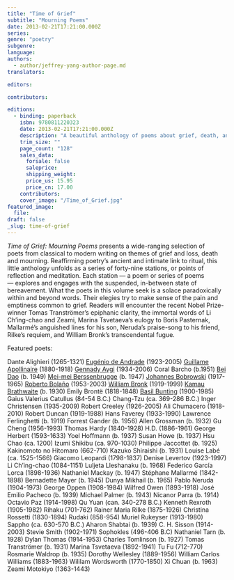 ```yaml
---
title: "Time of Grief"
subtitle: "Mourning Poems"
date: 2013-02-21T17:21:00.000Z
series:
genre: "poetry"
subgenre:
language:
authors:
  - author/jeffrey-yang-author-page.md
translators:

editors:

contributors:

editions:
  - binding: paperback
    isbn: 9780811220323
    date: 2013-02-21T17:21:00.000Z
    description: "A beautiful anthology of poems about grief, death, and mourning "
    trim_size: ""
    page_count: "128"
    sales_data:
      forsale: false
      saleprice:
      shipping_weight:
      price_us: 15.95
      price_cn: 17.00
    contributors:
    cover_image: "/Time_of_Grief.jpg"
featured_image:
  file:
draft: false
_slug: time-of-grief
---
```


_Time of Grief: Mourning Poems_ presents a wide-ranging selection of poets from classical to modern writing on themes of grief and loss, death and mourning. Reaffirming poetry’s ancient and intimate link to ritual, this little anthology unfolds as a series of forty-nine stations, or points of reflection and meditation. Each station — a poem or series of poems — explores and engages with the suspended, in-between state of bereavement. What the poets in this volume seek is a solace paradoxically within and beyond words. Their elegies try to make sense of the pain and emptiness common to grief. Readers will encounter the recent Nobel Prize-winner Tomas Tranströmer’s epiphanic clarity, the immortal words of Li Ch’ing-chao and Zeami, Marina Tsvetaeva’s eulogy to Boris Pasternak, Mallarmé’s anguished lines for his son, Neruda’s praise-song to his friend, Rilke’s requiem, and William Bronk’s transcendental fugue.

Featured poets:

Dante Alighieri (1265-1321)
[Eugénio de Andrade](http://ndbooks.com/author/eugenio-de-andrade) (1923-2005)
[Guillame Apollinaire](http://ndbooks.com/author/guillaume-apollinaire) (1880-1918)
[Gennady Aygi](http://ndbooks.com/author/gennady-aygi) (1934-2006)
Coral Barcho (b.1951)
[Bei Dao](http://ndbooks.com/author/bei-dao) (b. 1949)
[Mei-mei Berssenbrugge](http://ndbooks.com/author/mei-mei-berssenbrugge) (b. 1947)
[Johannes Bobrowski](http://ndbooks.com/author/johannes-bobrowski) (1917-1965)
[Roberto Bolaño](http://ndbooks.com/author/roberto-bolano) (1953-2003)
[William Bronk](http://ndbooks.com/author/roberto-bolano) (1919-1999)
[Kamau Brathwaite](http://ndbooks.com/author/kamau-brathwaite) (b. 1930)
Emily Brontë (1818-1848)
[Basil Bunting](http://ndbooks.com/author/basil-bunting) (1900-1985)
Gaius Valerius Catullus (84-54 B.C.)
Chang-Tzu (ca. 369-286 B.C.)
Inger Christensen (1935-2009)
Robert Creeley (1926-2005)
Ali Chumacero (1918-2010)
Robert Duncan (1919-1988)
Hans Faverey (1933-1990)
Lawrence Ferlinghetti (b. 1919)
Forrest Gander (b. 1956)
Allen Grossman (b. 1932)
Gu Cheng (1956-1993)
Thomas Hardy (1840-1928)
H.D. (1886-1961)
George Herbert (1593-1633)
Yoel Hoffmann (b. 1937)
Susan Howe (b. 1937)
Hsu Chao (ca. 1200)
Izumi Shikibu (ca. 970-1030)
Philippe Jaccottet (b. 1925)
Kakinomoto no Hitomaro (662-710)
Kazuko Shiraishi (b. 1931)
Louise Labé (ca. 1525-1566)
Giacomo Leopardi (1798-1837)
Denise Levertov (1923-1997)
Li Ch’ing-chao (1084-1151)
Luljeta Lleshanaku (b. 1968)
Federico García Lorca (1898-1936)
Nathaniel Mackay (b. 1947)
Stéphane Mallarmé (1842-1898)
Bernadette Mayer (b. 1945)
Dunya Mikhail (b. 1965)
Pablo Neruda (1904-1973)
George Oppen (1908-1984)
Wilfred Owen (1893-1918)
José Emilio Pacheco (b. 1939)
Michael Palmer (b. 1943)
Nicanor Parra (b. 1914)
Octavio Paz (1914-1998)
Qu Yuan (can. 340-278 B.C.)
Kenneth Rexroth (1905-1982)
Rihaku (701-762)
Rainer Maria Rilke (1875-1926)
Christina Rossetti (1830-1894)
Rudaki (858-954)
Muriel Rukeyser (1913-1980)
Sappho (ca. 630-570 B.C.)
Aharon Shabtai (b. 1939)
C. H. Sisson (1914-2003)
Stevie Smith (1902-1971)
Sophokles (496-406 B.C)
Nathaniel Tarn (b. 1928)
Dylan Thomas (1914-1953)
Charles Tomlinson (b. 1927)
Tomas Tranströmer (b. 1931)
Marina Tsvetaeva (1892-1941)
Tu Fu (712-770)
Rosmarie Waldrop (b. 1935)
Dorothy Wellesley (1889-1956)
William Carlos Williams (1883-1963)
Wililam Wordsworth (1770-1850)
Xi Chuan (b. 1963)
Zeami Motokiyo (1363-1443)

